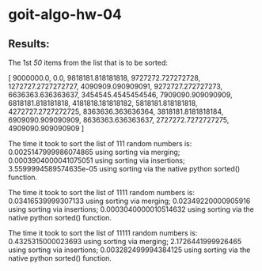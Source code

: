 # goit-algo-hw-04

## Results:

The 1st *50* items from the list that is to be sorted: 

[
    9000000.0, 0.0, 9818181.818181818, 9727272.727272728, 1272727.2727272727, 4090909.090909091, 9272727.272727273, 6636363.636363637, 3454545.4545454546, 7909090.909090909, 6818181.818181818, 4181818.181818182, 5818181.818181818, 4272727.2727272725, 8363636.363636364, 3818181.8181818184, 6909090.909090909, 8636363.636363637, 2727272.7272727275, 4909090.909090909
]


The time it took to sort the list of 111 random numbers is:
0.0025147999986074865 using sorting via merging;
0.0003904000041075051 using sorting via insertions;
3.5599994589574635e-05 using sorting via the native python sorted() function.


The time it took to sort the list of 1111 random numbers is:
0.03416539999307133 using sorting via merging;
0.02349220000905916 using sorting via insertions;
0.0003040000010514632 using sorting via the native python sorted() function.


The time it took to sort the list of 11111 random numbers is:
0.4325315000023693 using sorting via merging;
2.1726441999926465 using sorting via insertions;
0.003282499994384125 using sorting via the native python sorted() function.